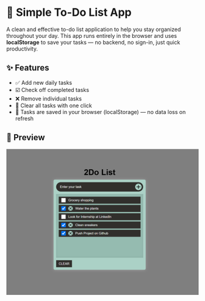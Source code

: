 # 📝 Simple To-Do List App

A clean and effective to-do list application to help you stay organized throughout your day. This app runs entirely in the browser and uses **localStorage** to save your tasks — no backend, no sign-in, just quick productivity.

## ✨ Features

- ✅ Add new daily tasks
- ☑️ Check off completed tasks
- ❌ Remove individual tasks
- 🧹 Clear all tasks with one click
- 💾 Tasks are saved in your browser (localStorage) — no data loss on refresh

## 📸 Preview

![App Screenshot](public\screenshot\image.png)
